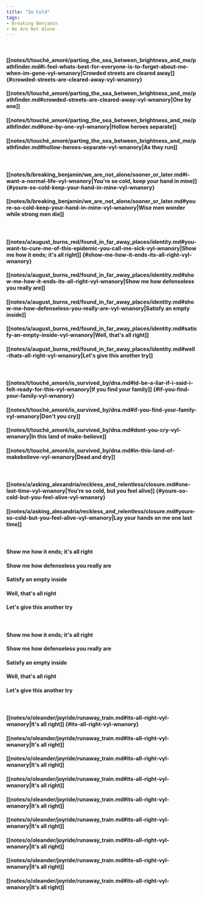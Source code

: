 ```yaml
---
title: "So Cold"
tags:
- Breaking Benjamin
- We Are Not Alone
---
```

&nbsp;
#### [[notes/t/touché_amoré/parting_the_sea_between_brightness_and_me/pathfinder.md#i-feel-whats-best-for-everyone-is-to-forget-about-me-when-im-gone-vyl-wnanory|Crowded streets are cleared away]] {#crowded-streets-are-cleared-away-vyl-wnanory}
#### [[notes/t/touché_amoré/parting_the_sea_between_brightness_and_me/pathfinder.md#crowded-streets-are-cleared-away-vyl-wnanory|One by one]]
#### [[notes/t/touché_amoré/parting_the_sea_between_brightness_and_me/pathfinder.md#one-by-one-vyl-wnanory|Hollow heroes separate]]
#### [[notes/t/touché_amoré/parting_the_sea_between_brightness_and_me/pathfinder.md#hollow-heroes-separate-vyl-wnanory|As they run]]
&nbsp;
#### [[notes/b/breaking_benjamin/we_are_not_alone/sooner_or_later.md#i-want-a-normal-life-vyl-wnanory|You're so cold, keep your hand in mine]] {#youre-so-cold-keep-your-hand-in-mine-vyl-wnanory}
#### [[notes/b/breaking_benjamin/we_are_not_alone/sooner_or_later.md#youre-so-cold-keep-your-hand-in-mine-vyl-wnanory|Wise men wonder while strong men die]]
&nbsp;
#### [[notes/a/august_burns_red/found_in_far_away_places/identity.md#you-want-to-cure-me-of-this-epidemic-you-call-me-sick-vyl-wnanory|Show me how it ends; it's all right]] {#show-me-how-it-ends-its-all-right-vyl-wnanory}
#### [[notes/a/august_burns_red/found_in_far_away_places/identity.md#show-me-how-it-ends-its-all-right-vyl-wnanory|Show me how defenseless you really are]]
#### [[notes/a/august_burns_red/found_in_far_away_places/identity.md#show-me-how-defenseless-you-really-are-vyl-wnanory|Satisfy an empty inside]]
#### [[notes/a/august_burns_red/found_in_far_away_places/identity.md#satisfy-an-empty-inside-vyl-wnanory|Well, that's all right]]
#### [[notes/a/august_burns_red/found_in_far_away_places/identity.md#well-thats-all-right-vyl-wnanory|Let's give this another try]]
&nbsp;
#### [[notes/t/touché_amoré/is_survived_by/dna.md#id-be-a-liar-if-i-said-i-felt-ready-for-this-vyl-wnanory|If you find your family]] {#if-you-find-your-family-vyl-wnanory}
#### [[notes/t/touché_amoré/is_survived_by/dna.md#if-you-find-your-family-vyl-wnanory|Don't you cry]]
#### [[notes/t/touché_amoré/is_survived_by/dna.md#dont-you-cry-vyl-wnanory|In this land of make-believe]]
#### [[notes/t/touché_amoré/is_survived_by/dna.md#in-this-land-of-makebelieve-vyl-wnanory|Dead and dry]]
&nbsp;
#### [[notes/a/asking_alexandria/reckless_and_relentless/closure.md#one-last-time-vyl-wnanory|You're so cold, but you feel alive]] {#youre-so-cold-but-you-feel-alive-vyl-wnanory}
#### [[notes/a/asking_alexandria/reckless_and_relentless/closure.md#youre-so-cold-but-you-feel-alive-vyl-wnanory|Lay your hands on me one last time]]
&nbsp;
#### Show me how it ends; it's all right
#### Show me how defenseless you really are
#### Satisfy an empty inside
#### Well, that's all right
#### Let's give this another try
&nbsp;
#### Show me how it ends; it's all right
#### Show me how defenseless you really are
#### Satisfy an empty inside
#### Well, that's all right
#### Let's give this another try
&nbsp;
#### [[notes/o/oleander/joyride/runaway_train.md#its-all-right-vyl-wnanory|It's all right]] {#its-all-right-vyl-wnanory}
#### [[notes/o/oleander/joyride/runaway_train.md#its-all-right-vyl-wnanory|It's all right]]
#### [[notes/o/oleander/joyride/runaway_train.md#its-all-right-vyl-wnanory|It's all right]]
#### [[notes/o/oleander/joyride/runaway_train.md#its-all-right-vyl-wnanory|It's all right]]
#### [[notes/o/oleander/joyride/runaway_train.md#its-all-right-vyl-wnanory|It's all right]]
#### [[notes/o/oleander/joyride/runaway_train.md#its-all-right-vyl-wnanory|It's all right]]
#### [[notes/o/oleander/joyride/runaway_train.md#its-all-right-vyl-wnanory|It's all right]]
#### [[notes/o/oleander/joyride/runaway_train.md#its-all-right-vyl-wnanory|It's all right]]
#### [[notes/o/oleander/joyride/runaway_train.md#its-all-right-vyl-wnanory|It's all right]]
